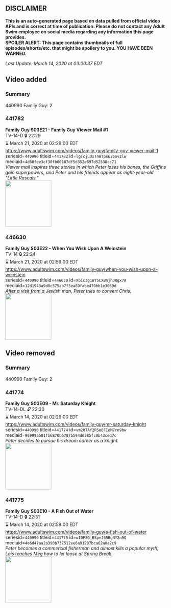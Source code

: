 ## DISCLAIMER
**This is an auto-generated page based on data pulled from official video APIs and is correct at time of publication. Please do not contact any Adult Swim employee on social media regarding any information this page provides.**  
**SPOILER ALERT: This page contains thumbnails of full episodes/shorts/etc. that might be spoilery to you. YOU HAVE BEEN WARNED.**  

_Last Update: March 14, 2020 at 03:00:37 EDT_
## Video added
### Summary
440990 Family Guy: 2  
### 441782
**Family Guy S03E21 - Family Guy Viewer Mail #1**  
TV-14-D 🔒 22:29  
⌛ March 21, 2020 at 02:29:00 EDT  
https://www.adultswim.com/videos/family-guy/family-guy-viewer-mail-1  
seriesid=`440990` titleid=`441782` id=`lgTcjuUxTnWTps626ovzlw` mediaid=`4d60fee3cf30fb00187df5d352e897d52538cc71`  
_Viewer mail inspires three stories in which Peter loses his bones, the Griffins gain superpowers, and Peter and his friends appear as eight-year-old "Little Rascals."_  
<a href="https://i.cdn.turner.com/adultswim/big/image-upload/thumbnails/thumb-2_image-15284759542674.jpg"><img src="https://i.cdn.turner.com/adultswim/big/image-upload/thumbnails/thumb-2_image-15284759542674.jpg" height="144px" /></a>
### 446630
**Family Guy S03E22 - When You Wish Upon A Weinstein**  
TV-14 🔒 22:24  
⌛ March 21, 2020 at 02:59:00 EDT  
https://www.adultswim.com/videos/family-guy/when-you-wish-upon-a-weinstein  
seriesid=`440990` titleid=`446630` id=`Xbic3g1WT5CXBmjhDRgx7A` mediaid=`12d1943a9d8c575ab7f3ea80fabe470bb1e3059d`  
_After a visit from a Jewish man, Peter tries to convert Chris._  
<a href="https://i.cdn.turner.com/adultswim/big/image-upload/thumbnails/thumb-2_image-152848108809011.jpg"><img src="https://i.cdn.turner.com/adultswim/big/image-upload/thumbnails/thumb-2_image-152848108809011.jpg" height="144px" /></a>
## Video removed
### Summary
440990 Family Guy: 2  
### 441774
**Family Guy S03E09 - Mr. Saturday Knight**  
TV-14-DL 🔓 22:30  
⌛ March 14, 2020 at 02:29:00 EDT  
https://www.adultswim.com/videos/family-guy/mr-saturday-knight  
seriesid=`440990` titleid=`441774` id=`vm20TAY2RSe8FIeM7ro9bw` mediaid=`96999a501fb6870b6787b594d0385fc0b43ced7c`  
_Peter decides to pursue his dream career as a knight._  
<a href="https://i.cdn.turner.com/adultswim/big/image-upload/thumbnails/thumb-2_image-152778923116211.jpg"><img src="https://i.cdn.turner.com/adultswim/big/image-upload/thumbnails/thumb-2_image-152778923116211.jpg" height="144px" /></a>
### 441775
**Family Guy S03E10 - A Fish Out of Water**  
TV-14-D 🔒 22:31  
⌛ March 14, 2020 at 02:59:00 EDT  
https://www.adultswim.com/videos/family-guy/a-fish-out-of-water  
seriesid=`440990` titleid=`441775` id=`wI0FSG_BSpeJ65BgNY2n9Q` mediaid=`4e6d47aa2a390b737512ee6a91287bca62a0a2c9`  
_Peter becomes a commercial fisherman and almost kills a popular myth; Lois teaches Meg how to let loose at Spring Break._  
<a href="https://i.cdn.turner.com/adultswim/big/image-upload/thumbnails/thumb-2_image-152778939272717.jpg"><img src="https://i.cdn.turner.com/adultswim/big/image-upload/thumbnails/thumb-2_image-152778939272717.jpg" height="144px" /></a>
